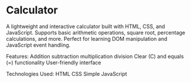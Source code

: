 # Calculator
A lightweight and interactive calculator built with HTML, CSS, and JavaScript. Supports basic arithmetic operations, square root, percentage calculations, and more. Perfect for learning DOM manipulation and JavaScript event handling.

Features:
Addition
subtraction
multiplication
division
Clear (C) and equals (=) functionality
User-friendly interface

Technologies Used:
HTML
CSS
Simple JavaScript
